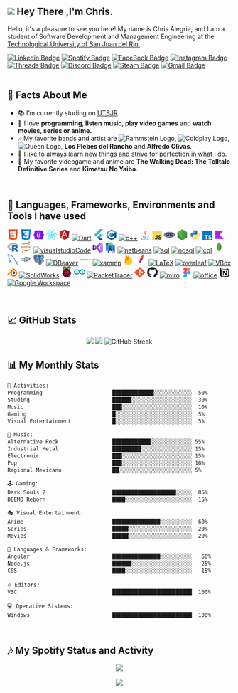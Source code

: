<!-- Title And Intro Section -->
<h2><img src="https://images.emojiterra.com/google/noto-emoji/animated-emoji/1f44b.gif" height="25px"> Hey There ,I'm Chris.</h2>

Hello, it's a pleasure to see you here! My name is Chris Alegria, and I am a student of Software Development and Management Engineering at the [Technological University of San Juan del Río
](https://utsjr.edu.mx/).


<!-- Social Media Section -->
[![Linkedin Badge](https://img.shields.io/badge/-@ChrisAlegria-4E69C8?style=flat-square&logo=inspire&logoColor=white&link=https://www.linkedin.com/in/christianalegriaruiz/)](https://www.linkedin.com/in/christianalegriaruiz/)
[![Spotify Badge](https://img.shields.io/badge/-@☢XGamer484-309529?style=flat-square&logo=spotify&logoColor=white&link=https://open.spotify.com/user/21fdae4lll3yaxymukcfossty?si=3f5ea53b25504a81)](https://open.spotify.com/user/21fdae4lll3yaxymukcfossty?si=3f5ea53b25504a81)
[![FaceBook Badge](https://img.shields.io/badge/-@ChrisAlegria-0A78B4?style=flat-square&logo=facebook&logoColor=white&link=https://www.facebook.com/ChrisAlegriaR/)](https://www.facebook.com/ChrisAlegriaR/)
[![Instagram Badge](https://img.shields.io/badge/-@chris.alegriar-7D34B4?style=flat-square&logo=instagram&logoColor=white&link=https://www.instagram.com/chris.alegriar?igsh=YzljYTk1ODg3Zg==)](https://www.instagram.com/chris.alegriar?igsh=YzljYTk1ODg3Zg==)
[![Threads Badge](https://img.shields.io/badge/-@chris.alegriar-B58500?style=flat-square&logo=Threads&logoColor=white&link=https:https://www.threads.net/@chris.alegriar)](https://www.threads.net/@chris.alegriar)
[![Discord Badge](https://img.shields.io/badge/-@xgamer484-5F6FFF?style=flat-square&logo=discord&logoColor=white&link=https://discordapp.com/users/922658473748070430)](https://discordapp.com/users/922658473748070430)
[![Steam Badge](https://img.shields.io/badge/-@☢XGamer484-0d2147?style=flat-square&logo=steam&logoColor=white&link=mailto:https://steamcommunity.com/id/XGamer484/)](https://steamcommunity.com/id/XGamer484/)
[![Gmail Badge](https://img.shields.io/badge/-christian.alegriar@gmail.com-%23E4405F?style=flat-square&logo=Gmail&logoColor=white&link=mailto:christian.alegriar@gmail.com)](mailto:christian.alegriar@gmail.com)
<br>
<br>


<!-- Facts Section -->
<h2>🍂 Facts About Me</h2>
<ul>
  <li>📚 I’m currently studing on <a href="https://www.utsjr.edu.mx/">UTSJR</a>.</li>
  <li>💖 I love <strong>programming</strong>,<strong> listen music</strong>,<strong> play video games</strong> and <strong>watch movies, series or anime.</strong></li>
  <li>🎶 My favorite bands and artist are   
     <a href="https://www.rammstein.de/" target="_blank" style="text-decoration: none; color: inherit;"><img src="https://upload.wikimedia.org/wikipedia/commons/thumb/b/ba/Rammstein_logo_3.svg/2560px-Rammstein_logo_3.svg.png" width="86" alt="Rammstein Logo"/></a>,
    <a href="https://www.coldplay.com/" target="_blank" style="text-decoration: none; color: inherit;"><img src="https://upload.wikimedia.org/wikipedia/commons/8/8d/Coldplay_logo.png" width="70" alt="Coldplay Logo"/></a>,
    <a href="https://www.queenonline.com/" target="_blank" style="text-decoration: none; color: inherit;"><img src="https://www.bhmpics.com/downloads/logo-queen/15.640px-queen_logo.png" width="40" alt="Queen Logo"/></a>, 
    <strong>Los Plebes del Rancho</strong> and <strong>Alfredo Olivas</strong>.
  <li>📝 I like to always learn new things and strive for perfection in what I do.</li>
  <li>🎉 My favorite videogame and anime are <strong>The Walking Dead: The Telltale Definitive Series</strong> and <strong>Kimetsu No Yaiba</strong>.  
  </li>
</ul>
<br>


<!-- Tools Section -->
<h2>🚀 Languages, Frameworks, Environments and Tools I have used</h2>
<p align="left">
  <a href="https://en.wikipedia.org/wiki/HTML5">
    <img src="https://raw.githubusercontent.com/devicons/devicon/master/icons/html5/html5-original.svg" alt="html5" width="25" height="25" /></a>
  <a href="https://en.wikipedia.org/wiki/CSS">
    <img src="https://raw.githubusercontent.com/devicons/devicon/master/icons/css3/css3-original.svg" alt="css3" width="25" height="25" /></a>
  <a href="https://getbootstrap.com">
    <img src="https://raw.githubusercontent.com/devicons/devicon/master/icons/bootstrap/bootstrap-original.svg" alt="bootstrap" width="25" height="25" /></a>
  <a href="https://react.dev">
    <img src="https://raw.githubusercontent.com/devicons/devicon/master/icons/react/react-original.svg" alt="react" width="25" height="25" /></a>
  <a href="https://angular.dev">
    <img src="https://raw.githubusercontent.com/devicons/devicon/master/icons/angularjs/angularjs-original.svg" alt="angular-js" width="25" height="25" /></a>
  <a href="https://dart.dev">
    <img src="https://upload.wikimedia.org/wikipedia/commons/7/7e/Dart-logo.png" alt="Dart" width="25" height="25" /></a>
  <a href="https://flutter.dev/?gclsrc=aw.ds&gad_source=1&gclid=EAIaIQobChMIqajLyaHuiwMVYCZECB1vqDzAEAAYASAAEgJjjvD_BwE">  
    <img src="https://raw.githubusercontent.com/devicons/devicon/master/icons/flutter/flutter-original.svg" alt="flutter" width="25" height="25" /></a>
  <a href="https://en.wikipedia.org/wiki/C_(programming_language)">
    <img src="https://raw.githubusercontent.com/devicons/devicon/master/icons/c/c-original.svg" alt="c" width="25" height="25" /></a>
  <a href="https://cpp-lang.net">
      <img src="https://upload.wikimedia.org/wikipedia/commons/thumb/1/18/ISO_C%2B%2B_Logo.svg/1822px-ISO_C%2B%2B_Logo.svg.png" alt="c++" width="22" height="25" /></a>
  <a href="https://www.java.com/en/">
    <img src="https://raw.githubusercontent.com/devicons/devicon/master/icons/java/java-original.svg" alt="java" width="25" height="25" /></a>
  <a href="https://www.javascript.com">  
    <img src="https://raw.githubusercontent.com/devicons/devicon/master/icons/javascript/javascript-original.svg" alt="javascript" width="22" height="22" /></a>
  <a href="https://www.php.net">
    <img src="https://raw.githubusercontent.com/devicons/devicon/master/icons/php/php-original.svg" alt="php" width="25" height="25" /></a>
  <a href="https://nodejs.org/en">
    <img src="https://raw.githubusercontent.com/devicons/devicon/master/icons/nodejs/nodejs-original.svg" alt="nodejs" width="25" height="25" /></a>
  <a href="https://www.python.org">
    <img src="https://raw.githubusercontent.com/devicons/devicon/master/icons/python/python-original.svg" alt="python" width="25" height="25" /></a>
  <a href="https://www.typescriptlang.org">
    <img src="https://raw.githubusercontent.com/devicons/devicon/master/icons/typescript/typescript-original.svg" alt="typescript" width="22" height="22" /></a>
  <a href="https://kotlinlang.org">  
    <img src="https://raw.githubusercontent.com/devicons/devicon/master/icons/kotlin/kotlin-original.svg" alt="kotlin" width="25" height="25" /></a>
  <a href="https://www.r-project.org">
    <img src="https://raw.githubusercontent.com/devicons/devicon/master/icons/r/r-original.svg" alt="r" width="25" height="25" /></a>
  <a href="https://jupyter.org">  
    <img src="https://raw.githubusercontent.com/devicons/devicon/master/icons/jupyter/jupyter-original-wordmark.svg" alt="jupyter" width="25" height="25" /></a>
  <a href="https://code.visualstudio.com">  
    <img src="https://uxwing.com/wp-content/themes/uxwing/download/brands-and-social-media/visual-studio-code-icon.png" alt="visualstudioCode" width="23" height="23" /></a>
  <a href="https://visualstudio.microsoft.com/en/">  
    <img src="https://raw.githubusercontent.com/devicons/devicon/master/icons/visualstudio/visualstudio-original.svg" alt="visualstudio" width="23" height="23" /></a>
  <a href="https://developer.android.com/studio?gad_source=1&gclid=EAIaIQobChMIs5rz_JjviwMVpSVECB0BABVgEAAYASAAEgL93vD_BwE&gclsrc=aw.ds">
    <img src="https://raw.githubusercontent.com/devicons/devicon/master/icons/androidstudio/androidstudio-original.svg" alt="androidstudio" width="25" height="25" /></a>
  <a href="https://www.apache.org"> 
    <img src="https://upload.wikimedia.org/wikipedia/commons/thumb/9/98/Apache_NetBeans_Logo.svg/1200px-Apache_NetBeans_Logo.svg.png" alt="netbeans" width="22" height="24" /></a>
  <a href="https://www.oracle.com/database/technologies/appdev/sql.html">
      <img src="https://pontia.tech/wp-content/uploads/2023/06/Imagen1.png" alt="sql" width="25" height="25"/></a>
  <a href="https://en.wikipedia.org/wiki/NoSQL">  
    <img src="https://media-cdn.openxcell.com/wp-content/uploads/2024/01/17143433/Group-56816.webp" alt="nosql" width="23" height="23"/></a>
  <a href="https://cassandra.apache.org/doc/4.0/cassandra/cql/">  
    <img src="https://www.cqlcorp.com/wp-content/uploads/2020/01/cql-logo-insights.png" alt="cql" width="30" height="25"/></a>
  <a href="https://www.mongodb.com">  
    <img src="https://raw.githubusercontent.com/devicons/devicon/master/icons/mongodb/mongodb-original.svg" alt="mongodb" width="25" height="25" /></a>
  <a href="https://www.mysql.com">
    <img src="https://raw.githubusercontent.com/devicons/devicon/master/icons/mysql/mysql-original.svg" alt="mysql" width="25" height="25" /></a>
  <a href="https://cassandra.apache.org/_/index.html">
    <img src="https://raw.githubusercontent.com/devicons/devicon/master/icons/cassandra/cassandra-original.svg" alt="cassandra" width="25" height="25" /></a>
  <a href="https://www.postgresql.org">
    <img src="https://raw.githubusercontent.com/devicons/devicon/master/icons/postgresql/postgresql-original.svg" alt="postgresql" width="25" height="25" /></a>
  <a href="https://dbeaver.io">
    <img src="https://upload.wikimedia.org/wikipedia/commons/f/fd/DBeaver_logo.png" alt="DBeaver" width="23" height="23"/></a>
  <a href="https://www.oracle.com">
    <img src="https://raw.githubusercontent.com/devicons/devicon/master/icons/oracle/oracle-original.svg" alt="oracle" width="25" height="25" /></a>
  <a href="https://www.apachefriends.org/es/index.html">
    <img src="https://static-00.iconduck.com/assets.00/xampp-icon-512x506-o2hpws0t.png" alt="xammp" width="25" height="25" /></a>
  <a href="https://firebase.google.com">
    <img src="https://raw.githubusercontent.com/devicons/devicon/master/icons/firebase/firebase-original.svg" alt="firebase" width="25" height="25"/></a>
  <a href="https://www.apache.org">
    <img src="https://raw.githubusercontent.com/devicons/devicon/master/icons/apache/apache-original.svg" alt="apache" width="25" height="25" /></a>
  <a href="https://www.latex-project.org">
    <img src="https://www.latex-project.org/about/logos/latex-project-logo_288x288.svg" alt="LaTeX" width="25" height="25" /></a>
  <a href="https://es.overleaf.com">
    <img src="https://images.ctfassets.net/nrgyaltdicpt/2fJT673XY7Jyx0hnloYH5u/e8ab3a07b40ed4b9c18756d7741ef4dc/overleaf-o-logo-primary.png" color="white" alt="overleaf" width="22" height="25" /></a>
  <a href="https://www.virtualbox.org">
    <img src="https://download.id/wp-content/uploads/2014/10/virtualbox.png" alt="VBox" width="25" height="25" /></a>
  <a href="https://www.blender.org">
    <img src="https://raw.githubusercontent.com/devicons/devicon/master/icons/blender/blender-original.svg" color="white" alt="Blender" width="22" height="25" /></a>
  <a href="https://www.solidworks.com">
    <img src="https://caders-kuet.github.io/assets/images/sw_logo.png" color="white" alt="SolidWorks" width="25" height="25" /></a>
  <a href="https://www.raspberrypi.com">  
    <img src="https://raw.githubusercontent.com/devicons/devicon/master/icons/raspberrypi/raspberrypi-original.svg" alt="raspverrypi" width="25" height="25" /></a>
  <a href="https://www.arduino.cc">
    <img src="https://raw.githubusercontent.com/devicons/devicon/master/icons/arduino/arduino-original.svg" alt="arduino" width="25" height="25" /></a>
  <a href="https://www.netacad.com/cisco-packet-tracer">
    <img src="https://hurbad.com/wp-content/uploads/2021/12/Cisco-Packet-Tracer.png" color="white" alt="PacketTracer" width="25" height="25" /></a>
  <a href="https://git-scm.com">  
    <img src="https://raw.githubusercontent.com/devicons/devicon/master/icons/git/git-original.svg" alt="git" width="24" height="24" /></a>
  <a href="https://github.com">
    <img src="https://raw.githubusercontent.com/devicons/devicon/master/icons/github/github-original.svg" color="white" alt="github" width="25" height="25" /></a>
  <a href="https://miro.com/en/">
      <img src="https://store-images.s-microsoft.com/image/apps.47763.13959754522315136.87be3224-9693-4fd4-8cd4-af6362fb8d37.b3c24453-164b-4d03-b561-e77aec7c076a?h=464" alt="miro" width="23" height="23" /></a>
  <a href="https://www.figma.com">
    <img src="https://raw.githubusercontent.com/devicons/devicon/master/icons/figma/figma-original.svg" alt="figma" width="23" height="23" /></a>
  <a href="https://www.microsoft.com/en-us/microsoft-365/microsoft-office">
    <img src="https://cdn-icons-png.flaticon.com/256/732/732222.png" alt="office" width="23" height="23" /></a>
  <a href="https://www.notion.com">
    <img src="https://raw.githubusercontent.com/devicons/devicon/master/icons/notion/notion-original.svg" alt="notion" width="24" height="24" /></a>
  <a href="https://workspace.google.com/intl/es-419_mx/business/">
    <img src="https://logos-world.net/wp-content/uploads/2023/12/Google-Workspace-Symbol.png" alt="Google Workspace" width="45" height="25" /></a>
</p>
<br>


<!-- GitHub Stats Section -->
<h2>📈 GitHub Stats</h2>
<p align="center">
  <img height="50%" width="auto" src ="https://github-readme-stats.vercel.app/api?username=ChrisAlegria&show_icons=true&count_private=true&theme=tokyonight&hide_border=true&bg_color=00000000">
  
  <img height="50%" width="auto" src ="https://github-readme-stats.vercel.app/api/top-langs/?username=ChrisAlegria&layout=compact&hide_border=true&theme=tokyonight&bg_color=00000000&langs_count=6&hide=jupyter%20notebook,tex,css,php&exclude_repo=Pacman-AI">
  
  <img src="https://github-readme-streak-stats.herokuapp.com?user=ChrisAlegria&theme=tokyonight-duo&hide_border=true" alt="GitHub Streak">
<br>
</p>

<!-- Personal Stats Section -->
<h2>📊 My Monthly Stats</h2>

```text
🏃 Activities:
Programming                      █████████████░░░░░░░░░░░░  50%
Studing                          ██████░░░░░░░░░░░░░░░░░░░  30% 
Music                            ███░░░░░░░░░░░░░░░░░░░░░░  10%
Gaming                           █░░░░░░░░░░░░░░░░░░░░░░░░  5%
Visual Entertainment             █░░░░░░░░░░░░░░░░░░░░░░░░  5%
```

```text
🎸 Music:
Alternative Rock                 ████████████░░░░░░░░░░░░░ 55%
Industrial Metal                 █████████░░░░░░░░░░░░░░░░ 15%
Electronic                       ███░░░░░░░░░░░░░░░░░░░░░░ 15%
Pop                              ███░░░░░░░░░░░░░░░░░░░░░░ 10%
Regional Mexicano                ██░░░░░░░░░░░░░░░░░░░░░░░ 5%
```

```text
🕹️ Gaming:
Dark Souls 2                     ████████████████████░░░░░  85%
DEEMO Reborn                     ████░░░░░░░░░░░░░░░░░░░░░  15% 
```

```text
🎭 Visual Entertainment:
Anime                            ███████████████░░░░░░░░░░  60% 
Series                           █████░░░░░░░░░░░░░░░░░░░░  20%
Movies                           █████░░░░░░░░░░░░░░░░░░░░  20%
```

```text
💬 Languages & Frameworks:
Angular                          ███████████████░░░░░░░░░░   60%
Node.js                          ██████░░░░░░░░░░░░░░░░░░░   25%
CSS                              ████░░░░░░░░░░░░░░░░░░░░░   15%

🔥 Editors: 
VSC                              █████████████████████████  100%

💻 Operative Sistems: 
Windows                          █████████████████████████  100%
```
<br>

<!-- Spotify Activity Section -->
<h2>🎶 My Spotify Status and Activity</h2>
<p align="center">
  <img src="https://spotify-github-profile.kittinanx.com/api/view.svg?uid=21fdae4lll3yaxymukcfossty&redirect=true][https://spotify-github-profile.kittinanx.com/api/view.svg?uid=21fdae4lll3yaxymukcfossty&cover_image=true&theme=novatorem&show_offline=true&background_color=121212&interchange=false&bar_color=53b14f&bar_color_cover=true)">
</p>

<p align="center">
  <img src="https://spotify-recently-played-readme.vercel.app/api?user=21fdae4lll3yaxymukcfossty&count=5&width=350;">
</p>


<!---ChrisAlegria/ChrisAlegria is a ✨ special ✨ repository because its `README.md` (this file) appears on your GitHub profile.
You can click the Preview link to take a look at your changes.--->
